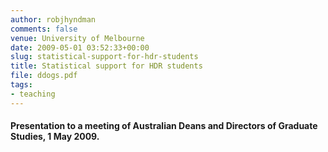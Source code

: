 ```yaml
---
author: robjhyndman
comments: false
venue: University of Melbourne
date: 2009-05-01 03:52:33+00:00
slug: statistical-support-for-hdr-students
title: Statistical support for HDR students
file: ddogs.pdf
tags:
- teaching
---
```


#### Presentation to a meeting of Australian Deans and Directors of Graduate Studies, 1 May 2009.
